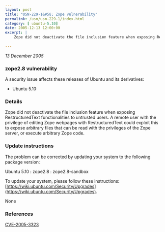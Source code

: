 ```yaml
---
layout: post
title: "USN-229-1&#58; Zope vulnerability"
permalink: /usn/usn-229-1/index.html
category: [ ubuntu-5.10]
date: 2005-12-13 12:00:00
excerpt: |
    Zope did not deactivate the file inclusion feature when exposing RestructuredText functionalities to untrusted users. A remote user with the privilege of editing Zope webpages with RestructuredText could exploit this to expose arbitrary files that can be read with the privileges of the Zope server, or execute arbitrary Zope code.
    
--- 
```

 
 

*13 December 2005*

### zope2.8 vulnerability

A security issue affects these releases of Ubuntu and its derivatives:

* Ubuntu 5.10

### Details

Zope did not deactivate the file inclusion feature when exposing RestructuredText functionalities to untrusted users. A remote user with the privilege of editing Zope webpages with RestructuredText could exploit this to expose arbitrary files that can be read with the privileges of the Zope server, or execute arbitrary Zope code.

### Update instructions

The problem can be corrected by updating your system to the following package version:

Ubuntu 5.10
 : zope2.8 
 : zope2.8-sandbox 

To update your system, please follow these instructions: [https://wiki.ubuntu.com/Security/Upgrades](https://wiki.ubuntu.com/Security/Upgrades).

None

### References

 
 [CVE-2005-3323](http://people.ubuntu.com/~ubuntu-security/cve/CVE-2005-3323)
 

